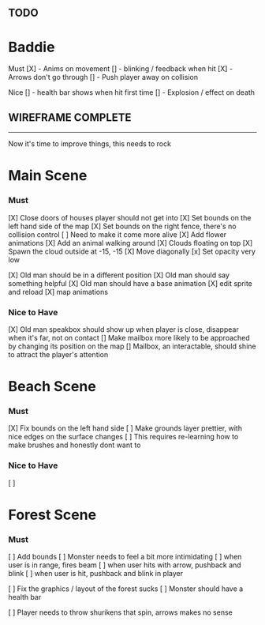 
TODO
-----

# Baddie 

Must 
[X] - Anims on movement
[] - blinking / feedback when hit
[X] - Arrows don't go through
[] - Push player away on collision

Nice
[] - health bar shows when hit first time
[] - Explosion / effect on death


WIREFRAME COMPLETE 
------------------
------------------

Now it's time to improve things, this needs to rock

# Main Scene

### Must
[X] Close doors of houses player should not get into 
[X] Set bounds on the left hand side of the map
[X] Set bounds on the right fence, there's no collision control
[ ] Need to make it come more alive
   [X] Add flower animations
   [X] Add an animal walking around
   [X] Clouds floating on top
      [X] Spawn the cloud outside at -15, -15
      [X] Move diagonally
      [x] Set opacity very low

[X] Old man should be in a different position
[X] Old man should say something helpful
[X] Old man should have a base animation
   [X] edit sprite and reload
   [X] map animations

### Nice to Have

[X] Old man speakbox should show up when player is close, disappear when it's far, not on contact
[] Make mailbox more likely to be approached by changing its position on the map
[] Mailbox, an interactable, should shine to attract the player's attention




# Beach Scene

### Must 

[X] Fix bounds on the left hand side
[ ] Make grounds layer prettier, with nice edges on the surface changes
   [ ] This requires re-learning how to make brushes and honestly dont want to


### Nice to Have

 [ ]  

# Forest Scene

### Must 


[ ] Add bounds
[ ] Monster needs to feel a bit more intimidating
   [ ] when user is in range, fires beam
   [ ] when user hits with arrow, pushback and blink
   [ ] when user is hit, pushback and blink in player

[ ] Fix the graphics / layout of the forest sucks
[ ] Monster should have a health bar 

[ ] Player needs to throw shurikens that spin, arrows makes no sense